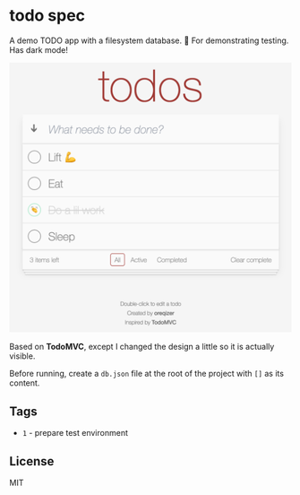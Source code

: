 # todo spec

A demo TODO app with a filesystem database. :scroll: For demonstrating testing. Has dark mode!

![Sneakpeek](docs/sneakpeek.png)

Based on **TodoMVC**, except I changed the design a little so it is actually visible.

Before running, create a `db.json` file at the root of the project with `[]` as its content.

## Tags

- `1` - prepare test environment 

## License

MIT
